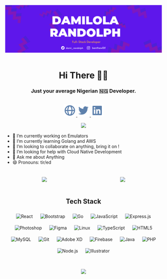<div align="center">
<img src="https://raw.githubusercontent.com/damilolarandolph/damilolarandolph/main/images/github-banner.png" align="center" height="" width="" />
</div>  

<br />

<h1 align="center" >Hi There 👋🏾 </h1>

<h3 align="center">Just your average Nigerian 🇳🇬 Developer.</h3>
<br />




<div align='center' >
<a href="https://damilolarandolph.com"><img alt="Twitter" height="40px" width="40px" src="https://raw.githubusercontent.com/damilolarandolph/damilolarandolph/main/images/globe.svg"/>
</a>
<a href="https://twitter.com/dami_randolph"><img height="40px" width="40px"  src="https://raw.githubusercontent.com/damilolarandolph/damilolarandolph/main/images/twitter.svg"/>
</a>
<a href="https://linkedin.com/in/damilola-randolph"><img height="40px" width="40px"  src="https://raw.githubusercontent.com/damilolarandolph/damilolarandolph/main/images/linkedin.svg"/>
</a>
</div>

<br />
<div align='center'>
<img src="https://gpvc.arturio.dev/damilolarandolph" />
</div>

- 🔭 I’m currently working on Emulators 
- 🌱 I’m currently learning Golang and AWS 
- 👯 I’m looking to collaborate on anything, bring it on ! 
- 🤔 I’m looking for help with Cloud Native Development 
- 💬 Ask me about Anything 
- 😄 Pronouns: tir/ed 

<h1 style="text-align:center"></h1>

<div style="display: flex; align-items: center; justify-content: center; flex-wrap: wrap">
<div align='center' style="margin: 0 auto">
<img  src="https://github-readme-stats.vercel.app/api?username=damilolarandolph">
</div>
<div align='center' style="margin: 0 auto"><img src="https://github-readme-streak-stats.herokuapp.com?user=damilolarandolph"> </div>
</div>

<br />

## <div align='center'>Tech Stack</div>

<div align="center">  
<img style="margin: 10px" src="https://profilinator.rishav.dev/skills-assets/react-original-wordmark.svg" alt="React" height="50" />  
<img style="margin: 10px" src="https://profilinator.rishav.dev/skills-assets/bootstrap-plain.svg" alt="Bootstrap" height="50" />  
<img style="margin: 10px" src="https://profilinator.rishav.dev/skills-assets/go-original.svg" alt="Go" height="50" />  
<img style="margin: 10px" src="https://profilinator.rishav.dev/skills-assets/javascript-original.svg" alt="JavaScript" height="50" />  
<img style="margin: 10px" src="https://profilinator.rishav.dev/skills-assets/express-original-wordmark.svg" alt="Express.js" height="50" />  
<img style="margin: 10px" src="https://profilinator.rishav.dev/skills-assets/photoshop-plain.svg" alt="Photoshop" height="50" />  
<img style="margin: 10px" src="https://profilinator.rishav.dev/skills-assets/figma-icon.svg" alt="Figma" height="50" />  
<img style="margin: 10px" src="https://profilinator.rishav.dev/skills-assets/linux-original.svg" alt="Linux" height="50" />  
<img style="margin: 10px" src="https://profilinator.rishav.dev/skills-assets/typescript-original.svg" alt="TypeScript" height="50" />  
<img style="margin: 10px" src="https://profilinator.rishav.dev/skills-assets/html5-original-wordmark.svg" alt="HTML5" height="50" />  
<img style="margin: 10px" src="https://profilinator.rishav.dev/skills-assets/mysql-original-wordmark.svg" alt="MySQL" height="50" />  
<img style="margin: 10px" src="https://profilinator.rishav.dev/skills-assets/git-scm-icon.svg" alt="Git" height="50" />  
<img style="margin: 10px" src="https://profilinator.rishav.dev/skills-assets/adobexd.png" alt="Adobe XD" height="50" />  
<img style="margin: 10px" src="https://profilinator.rishav.dev/skills-assets/firebase.png" alt="Firebase" height="50" />  
<img style="margin: 10px" src="https://profilinator.rishav.dev/skills-assets/java-original-wordmark.svg" alt="Java" height="50" />  
<img style="margin: 10px" src="https://profilinator.rishav.dev/skills-assets/php-original.svg" alt="PHP" height="50" />  
<img style="margin: 10px" src="https://profilinator.rishav.dev/skills-assets/nodejs-original-wordmark.svg" alt="Node.js" height="50" />  
<img style="margin: 10px" src="https://profilinator.rishav.dev/skills-assets/adobe_illustrator-icon.svg" alt="Illustrator" height="50" />  
</div>

<div align='center' style="text-align: center; margin-top: 40px">
<img src="https://github-readme-stats.vercel.app/api/top-langs/?username=damilolarandolph&layout=compact">
</div>
